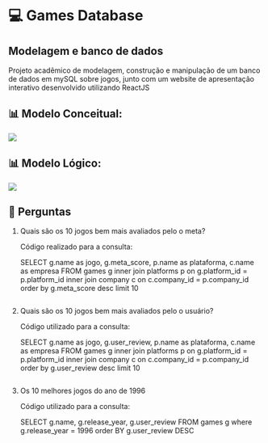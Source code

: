 # 💻 Games Database
## Modelagem e banco de dados

<p>
  Projeto acadêmico de modelagem, construção e manipulação de um banco de dados em mySQL sobre jogos, junto com um website de apresentação interativo desenvolvido utilizando ReactJS
</p>

## :bar_chart: Modelo Conceitual:
<img src="https://user-images.githubusercontent.com/112868025/216838915-632fe802-4924-4508-b3c5-3c01a1a8e14f.png"/>

## :bar_chart: Modelo Lógico:
<img src="https://user-images.githubusercontent.com/112868025/216825386-09ba5625-a788-4e63-8f30-1ec72c313821.png" />

## :mag_right: Perguntas

<ol>
      <li>
        <p>Quais são os 10 jogos bem mais avaliados pelo o meta?</p>
        <p>Código realizado para a consulta:</p>
        <p>
          SELECT g.name as jogo, g.meta_score, p.name as plataforma, c.name as
          empresa FROM games g inner join platforms p on g.platform_id =
          p.platform_id inner join company c on c.company_id = p.company_id
          order by g.meta_score desc limit 10
        </p>
        <img src="https://user-images.githubusercontent.com/112870328/216965880-c7f60611-804e-494d-ab56-8ecda8a87c01.png" alt="">
      </li>
      <li>
        <p>Quais são os 10 jogos bem mais avaliados pelo o usuário?</p>
        <p>Código utilizado para a consulta:</p>
        <p>
          SELECT g.name as jogo, g.user_review, p.name as plataforma, c.name as
          empresa FROM games g inner join platforms p on g.platform_id =
          p.platform_id inner join company c on c.company_id = p.company_id
          order by g.user_review desc limit 10
        </p>
        <img src="https://user-images.githubusercontent.com/112870328/216965925-dfae9bc0-4646-4869-8749-82d88eb8323b.png" alt="">
      </li>
      <li>
        <p>Os 10 melhores jogos do ano de 1996</p>
        <p>Código utilizado para a consulta:</p>
        <p>
          SELECT g.name, g.release_year, g.user_review FROM games g where
          g.release_year = 1996 order BY g.user_review DESC
        </p>
        <img src="https://user-images.githubusercontent.com/112870328/216965962-2bc6f1d6-720f-496a-b4de-c7aa6f62bfd4.png" alt="">
      </li>
    </ol>




